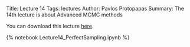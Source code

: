 Title: Lecture 14
Tags: lectures
Author: Pavlos Protopapas
Summary: The 14th lecture is about Advanced MCMC methods

You can download this lecture [here]({filename}/../../notebooks/Lecture14_PerfectSampling.ipynb).

{% notebook Lecture14_PerfectSampling.ipynb  %}